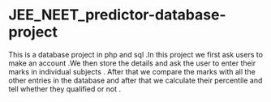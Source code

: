 # JEE_NEET_predictor-database-project
This is a database project in php and sql .In this project we first ask users to make an account .We then store the details and ask the user to enter their marks in individual subjects . After that we compare the marks with all the other entries in the database and after that we calculate their percentile and tell whether they qualified or not .

